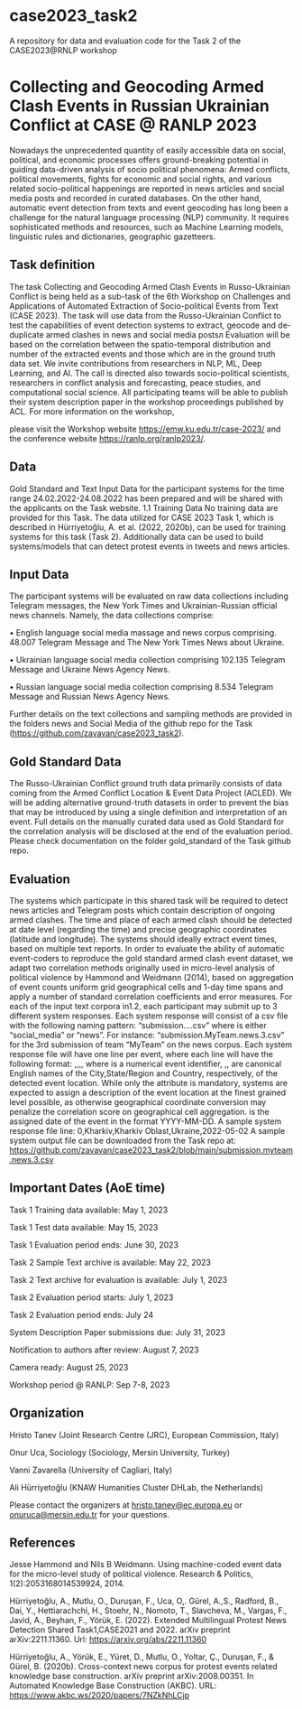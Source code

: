 # case2023_task2
A repository for data and evaluation code for the Task 2 of the CASE2023@RNLP workshop


# Collecting and Geocoding Armed Clash Events in Russian Ukrainian Conflict at CASE @ RANLP 2023

Nowadays the unprecedented quantity of easily accessible data on social, political, and economic processes offers ground-breaking potential in guiding data-driven analysis of socio political phenomena: Armed conflicts, political movements, fights for economic and social rights, and various related socio-political happenings are reported in news articles and social media posts and recorded in curated databases. On the other hand, automatic event detection from texts and  event geocoding has long been a challenge for the natural language processing (NLP) community. It requires sophisticated methods and resources, such as Machine Learning models, linguistic rules and dictionaries, geographic gazetteers.

## Task definition

The task Collecting and Geocoding Armed Clash Events in Russo-Ukrainian Conflict  is being held as a sub-task of the 6th Workshop on Challenges and Applications of Automated Extraction of Socio-political Events from Text (CASE 2023). The task will use data from the Russo-Ukrainian  Conflict to test the capabilities of event detection systems to extract, geocode and de-duplicate armed clashes in news and social media postsл Evaluation will be based on the  correlation between the spatio-temporal distribution and number of the extracted events and those which are in the ground truth data set. 
We invite contributions from researchers in  NLP, ML, Deep Learning, and AI. The call is directed also towards socio-political scientists, researchers in conflict analysis and forecasting, peace studies, and computational social science.
All participating teams will be able to publish their system description paper in the workshop proceedings published by ACL. For more information on the workshop, 

please visit the Workshop website https://emw.ku.edu.tr/case-2023/ and the conference website https://ranlp.org/ranlp2023/.

## Data

Gold Standard and Text Input Data for the participant systems for the time range 24.02.2022-24.08.2022 has been prepared and will be shared with the applicants on the Task website.
1.1 Training Data
No training data are provided for this Task. The data utilized for CASE 2023 Task 1, which is described in Hürriyetoğlu, A. et al. (2022, 2020b), can be used for training systems for this task (Task 2). Additionally data can be used to build systems/models that can detect protest events in tweets and news articles. 

## Input Data
The participant systems will be evaluated on raw data collections including Telegram messages, the New York Times and Ukrainian-Russian official news channels. 
Namely, the data collections comprise:

• English  language social media massage and news corpus comprising. 48.007 Telegram Message and The New York Times News about Ukraine.

• Ukrainian language social media collection comprising 102.135 Telegram Message and Ukraine News Agency News.

• Russian language social media collection comprising 8.534 Telegram Message and Russian News Agency News.

Further details on the text collections and sampling methods are provided in the folders news and Social Media of the github repo for the Task (https://github.com/zavavan/case2023_task2). 


## Gold Standard Data

The Russo-Ukrainian Conflict ground truth data primarily consists of data coming from the Armed Conflict Location & Event Data Project (ACLED). We will be adding alternative ground-truth datasets in order to prevent the bias that may be introduced by using a single definition and interpretation of an event. Full details on the manually curated data used as Gold Standard for the correlation analysis will be disclosed at the end of the evaluation period. Please check documentation on the folder gold_standard of the Task github repo.


## Evaluation

The systems which participate in this shared task will be required to detect news articles and Telegram posts which contain description of ongoing armed clashes. The time and place of each armed clash should be detected at date level (regarding the time) and precise geographic coordinates (latitude and longitude). The systems should ideally extract event times, based on multiple text reports. 
In order to evaluate the ability of automatic event-coders to reproduce the gold standard armed clash event dataset, we adapt two correlation methods originally used in micro-level analysis of political violence by Hammond and Weidmann (2014), based on aggregation of event counts uniform grid geographical cells and 1-day time spans and apply a number of standard correlation coefficients and error measures.
For each of the input text corpora in1.2, each participant may submit up to 3 different system responses. Each system response will consist of a csv file with the following naming pattern: 
“submission.<team-name>.<corpus>.<response-number>.csv”
where <corpus> is either “social_media” or “news”.
For instance: “submission.MyTeam.news.3.csv” for the 3rd submission of team “MyTeam” on the news corpus.
Each system response file will have one line per event, where each line will have the following format:
<id>,<City>,<Region>,<Country>,<Date>
where <id> is a numerical event identifier, <City>,<Region>,<Country> are canonical English names of the City,State/Region and Country, respectively, of the detected event location. While only the <country> attribute is mandatory, systems are expected to assign a description of the event location at the finest grained level possible, as otherwise geographical coordinate conversion may penalize the correlation score on geographical cell aggregation. <Date> is the assigned date of the event in the format YYYY-MM-DD.
A sample system response file line:
0,Kharkiv,Kharkiv Oblast,Ukraine,2022-05-02
A sample system output file can be downloaded from the Task repo at:
https://github.com/zavavan/case2023_task2/blob/main/submission.myteam.news.3.csv


## Important Dates (AoE time)

Task 1 Training data available: May 1, 2023 
  
Task 1 Test data available: May 15, 2023
  
Task 1 Evaluation period ends: June 30, 2023
  
Task 2 Sample Text  archive is available: May 22, 2023
  
Task 2 Text archive for evaluation is available: July 1, 2023
  
Task 2 Evaluation period starts: July 1, 2023
  
Task 2 Evaluation period  ends: July 24 
  
System Description Paper submissions due: July 31, 2023
  
Notification to authors after review: August 7, 2023
  
Camera ready: August 25, 2023
  
Workshop period @ RANLP: Sep 7-8, 2023


## Organization

Hristo Tanev (Joint Research Centre (JRC), European Commission, Italy)
  
Onur Uca, Sociology (Sociology, Mersin University, Turkey)
  
Vanni Zavarella (University of Cagliari, Italy)
  
Ali Hürriyetoğlu (KNAW Humanities Cluster DHLab, the Netherlands)
  
Please contact the organizers at  hristo.tanev@ec.europa.eu or onuruca@mersin.edu.tr  for your questions. 




## References
Jesse Hammond and Nils B Weidmann. Using machine-coded event data for the micro-level study of political violence. Research & Politics, 1(2):2053168014539924, 2014.

 Hürriyetoğlu, A., Mutlu, O.,  Duruşan, F.,  Uca, O,.  Gürel, A.,S.,  Radford, B., Dai, Y., Hettiarachchi, H., Stoehr, N., Nomoto, T., Slavcheva, M.,  Vargas, F.,  Javid, A.,  Beyhan, F., Yörük, E. (2022). Extended Multilingual Protest News Detection Shared Task1,CASE2021 and 2022. arXiv preprint arXiv:2211.11360. Url: https://arxiv.org/abs/2211.11360

 Hürriyetoğlu, A., Yörük, E., Yüret, D., Mutlu, O., Yoltar, Ç., Duruşan, F., & Gürel, B. (2020b). Cross-context news corpus for protest events related knowledge base construction. arXiv preprint arXiv:2008.00351. In Automated Knowledge Base Construction (AKBC). URL: https://www.akbc.ws/2020/papers/7NZkNhLCjp


